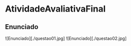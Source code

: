 # AtividadeAvaliativaFinal

## Enunciado

![Enunciado][./questao01.jpg]
![Enunciado][./questao02.jpg]
